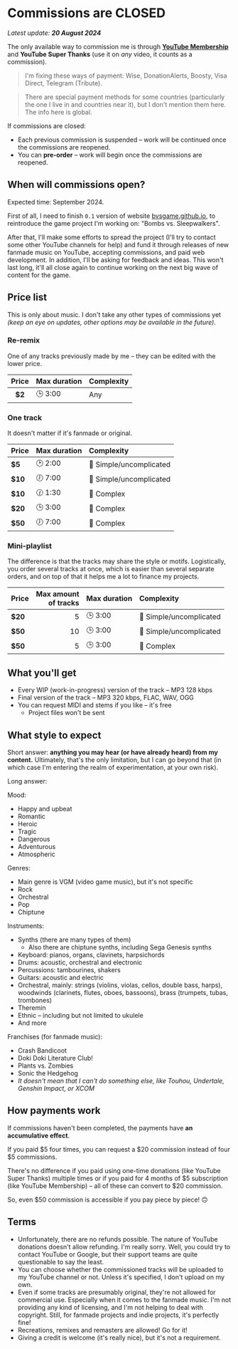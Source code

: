 # Commissions are CLOSED

*Latest update: **20 August 2024***

The only available way to commission me is through [**YouTube Membership**](https://www.youtube.com/@liledix4/membership) and **YouTube Super Thanks** (use it on *any* video, it counts as a commission).

> I'm fixing these ways of payment: Wise, DonationAlerts, Boosty, Visa Direct, Telegram (Tribute).

> There are special payment methods for some countries (particularly the one I live in and countries near it), but I don't mention them here. The info here is global.

If commissions are closed:
- Each previous commission is suspended – work will be continued once the commissions are reopened.
- You can **pre-order** – work will begin once the commissions are reopened.

## When will commissions open?

Expected time: September 2024.

First of all, I need to finish `0.1` version of website [bvsgame.github.io](https://bvsgame.github.io), to reintroduce the game project I'm working on: "Bombs vs. Sleepwalkers".

After that, I'll make some efforts to spread the project (I'll try to contact some other YouTube channels for help) and fund it through releases of new fanmade music on YouTube, accepting commissions, and paid web development. In addition, I'll be asking for feedback and ideas. This won't last long, it'll all close again to continue working on the next big wave of content for the game.

## Price list

This is only about music. I don't take any other types of commissions yet *(keep an eye on updates, other options may be available in the future)*.

### Re-remix

One of any tracks previously made by me – they can be edited with the lower price.

| Price   | Max duration | Complexity |
| :-----: | :----------- | :--------- |
| **$2**  | 🕒 3:00      | Any        |

### One track

It doesn't matter if it's fanmade or original.

| Price   | Max duration | Complexity              |
| :------ | :----------- | :---------------------- |
| **$5**  | 🕑 2:00      | 🔷 Simple/uncomplicated |
| **$10** | 🕖 7:00      | 🔷 Simple/uncomplicated |
| **$10** | 🕜 1:30      | 💠 Complex              |
| **$20** | 🕒 3:00      | 💠 Complex              |
| **$50** | 🕖 7:00      | 💠 Complex              |

### Mini-playlist

The difference is that the tracks may share the style or motifs. Logistically, you order several tracks at once, which is easier than several separate orders, and on top of that it helps me a lot to finance my projects.

| Price   | Max amount<br>of tracks | Max duration | Complexity |
| :------ | ----------------------: | :----------- | :--------- |
| **$20** |  5 | 🕒 3:00 | 🔷 Simple/uncomplicated |
| **$50** | 10 | 🕒 3:00 | 🔷 Simple/uncomplicated |
| **$50** |  5 | 🕒 3:00 | 💠 Complex              |

## What you'll get

- Every WIP (work-in-progress) version of the track – MP3 128 kbps
- Final version of the track – MP3 320 kbps, FLAC, WAV, OGG
- You can request MIDI and stems if you like – it's free
    - Project files won't be sent

## What style to expect

Short answer: **anything you may hear (or have already heard) from my content.** Ultimately, that's the only limitation, but I can go beyond that (in which case I'm entering the realm of experimentation, at your own risk).

Long answer:

Mood:

- Happy and upbeat
- Romantic
- Heroic
- Tragic
- Dangerous
- Adventurous
- Atmospheric

Genres:

- Main genre is VGM (video game music), but it's not specific
- Rock
- Orchestral
- Pop
- Chiptune

Instruments:

- Synths (there are many types of them)
    - Also there are chiptune synths, including Sega Genesis synths
- Keyboard: pianos, organs, clavinets, harpsichords
- Drums: acoustic, orchestral and electronic
- Percussions: tambourines, shakers
- Guitars: acoustic and electric
- Orchestral, mainly: strings (violins, violas, cellos, double bass, harps), woodwinds (clarinets, flutes, oboes, bassoons), brass (trumpets, tubas, trombones)
- Theremin
- Ethnic – including but not limited to ukulele
- And more

Franchises (for fanmade music):

- Crash Bandicoot
- Doki Doki Literature Club!
- Plants vs. Zombies
- Sonic the Hedgehog
- *It doesn't mean that I can't do something else, like Touhou, Undertale, Genshin Impact, or XCOM*

## How payments work

If commissions haven't been completed, the payments have **an accumulative effect**.

If you paid $5 four times, you can request a $20 commission instead of four $5 commissions.

There's no difference if you paid using one-time donations (like YouTube Super Thanks) multiple times or if you paid for 4 months of $5 subscription (like YouTube Membership) – all of these can convert to $20 commission.

So, even $50 commission is accessible if you pay piece by piece! 🙃

## Terms

- Unfortunately, there are no refunds possible. The nature of YouTube donations doesn't allow refunding. I'm really sorry. Well, you could try to contact YouTube or Google, but their support teams are quite questionable to say the least.
- You can choose whether the commissioned tracks will be uploaded to my YouTube channel or not. Unless it's specified, I don't upload on my own.
- Even if some tracks are presumably original, they're not allowed for commercial use. Especially when it comes to the fanmade music. I'm not providing any kind of licensing, and I'm not helping to deal with copyright. Still, for fanmade projects and indie projects, it's perfectly fine!
- Recreations, remixes and remasters are allowed! Go for it!
- Giving a credit is welcome (it's really nice), but it's not a requirement.